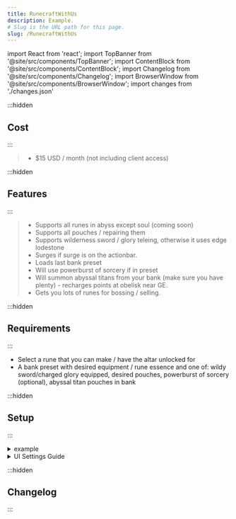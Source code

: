 ```yaml
---
title: RunecraftWithUs
description: Example.
# Slug is the URL path for this page.
slug: /RunecraftWithUs
---
```


import React from 'react';
import TopBanner from '@site/src/components/TopBanner';
import ContentBlock from '@site/src/components/ContentBlock';
import Changelog from '@site/src/components/Changelog';
import BrowserWindow from '@site/src/components/BrowserWindow';
import changes from './changes.json'

<TopBanner title="RunecraftWithUs" version="v1.0.6" skill="runecrafting">
</TopBanner>

:::hidden

## Cost

:::

<ContentBlock title="Cost">

> - $15 USD / month (not including client access)

</ContentBlock>

:::hidden

## Features

:::

<ContentBlock title="Features">

> - Supports all runes in abyss except soul (coming soon)
> - Supports all pouches / repairing them
> - Supports wilderness sword / glory teleing, otherwise it uses edge lodestone
> - Surges if surge is on the actionbar.
> - Loads last bank preset
> - Will use powerburst of sorcery if in preset
> - Will summon abyssal titans from your bank (make sure you have plenty) - recharges points at obelisk near GE.
> - Gets you lots of runes for bossing / selling.

</ContentBlock>

:::hidden

## Requirements

:::
<ContentBlock title="Requirements">

- Select a rune that you can make / have the altar unlocked for
- A bank preset with desired equipment / rune essence and one of: wildy sword/charged glory equipped, desired pouches, powerburst of sorcery (optional), abyssal titan pouches in bank

</ContentBlock>

:::hidden

## Setup

:::
<ContentBlock title="Setup">

<details>
<summary>example</summary>

- example

</details>

<details>
<summary>UI Settings Guide</summary>

- example

</details>

</ContentBlock>

:::hidden

## Changelog

:::

<Changelog changes={changes}>

</Changelog>
